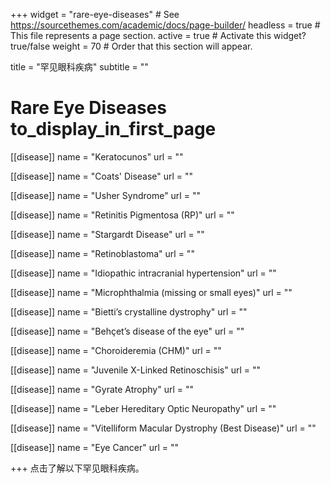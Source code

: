 +++
widget = "rare-eye-diseases"  # See https://sourcethemes.com/academic/docs/page-builder/
headless = true  # This file represents a page section.
active = true  # Activate this widget? true/false
weight = 70  # Order that this section will appear.

title = "罕见眼科疾病"
subtitle = ""

# Rare Eye Diseases to_display_in_first_page

[[disease]]
  name = "Keratocunos"
  url = ""

[[disease]]
  name = "Coats' Disease"
  url = ""

[[disease]]
  name = "Usher Syndrome"
  url = ""

[[disease]]
  name = "Retinitis Pigmentosa (RP)"
  url = ""

[[disease]]
  name = "Stargardt Disease"
  url = ""

[[disease]]
  name = "Retinoblastoma"
  url = ""

[[disease]]
  name = "Idiopathic intracranial hypertension"
  url = ""  

[[disease]]
  name = "Microphthalmia (missing or small eyes)"
  url = ""

[[disease]]
  name = "Bietti’s crystalline dystrophy"
  url = ""

[[disease]]
  name = "Behçet’s disease of the eye"
  url = ""


[[disease]]
  name = "Choroideremia (CHM)"
  url = ""

[[disease]]
  name = "Juvenile X-Linked Retinoschisis"
  url = ""

[[disease]]
  name = "Gyrate Atrophy"
  url = ""

[[disease]]
  name = "Leber Hereditary Optic Neuropathy"
  url = ""

[[disease]]
  name = "Vitelliform Macular Dystrophy (Best Disease)"
  url = ""

[[disease]]
  name = "Eye Cancer"
  url = ""
  
+++
点击了解以下罕见眼科疾病。